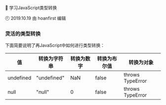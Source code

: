 🐾 学习JavaScript类型转换

🕘 2019.10.19 由 hoanfirst 编辑

### 灵活的类型转换

下面简要说明了再JavaScript中如何进行类型转换：

值|转换为字符串|转换为数字|转换为布尔值|转换为对象|
-|-|-|-|-|
undefined|"undefined"|NaN|false|throws TypeError
null|"null"|0|false|throws TypeError

